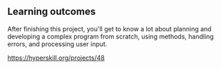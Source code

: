 ## Learning outcomes
After finishing this project, you'll get to know a lot about planning and developing a complex program from scratch, using methods, handling errors, and processing user input.

https://hyperskill.org/projects/48
